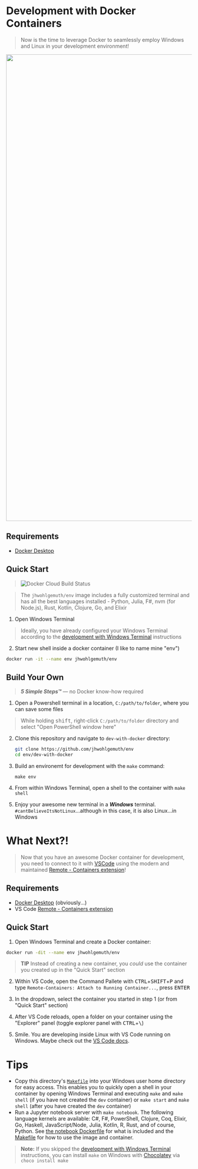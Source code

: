 Development with Docker Containers
==================================
> Now is the time to leverage Docker to seamlessly employ Windows and Linux in your development environment!

<div align="center">
    <a href="https://gyazo.com/9d553806ab2c9bac1fc9800994c58396"><img alt="Docker in action!" src="https://i.gyazo.com/9d553806ab2c9bac1fc9800994c58396.gif" width="1264"/></a>
</div>

Requirements
------------
- [Docker Desktop](https://www.docker.com/products/docker-desktop)

Quick Start  
-----------
> ![Docker Cloud Build Status](https://img.shields.io/docker/cloud/build/jhwohlgemuth/env?style=for-the-badge)

> The `jhwohlgemuth/env` image includes a fully customized terminal and has all the best languages installed - Python, Julia, F#, nvm (for Node.js), Rust, Kotlin, Clojure, Go, and Elixir
1. Open Windows Terminal

> Ideally, you have already configured your Windows Terminal according to the [development with Windows Terminal](../dev-with-windows-terminal) instructions

2. Start new shell inside a docker container (I like to name mine "env")

```bash
docker run -it --name env jhwohlgemuth/env
```

Build Your Own
--------------
> ***5 Simple Steps™*** — no Docker know-how required
1. Open a Powershell terminal in a location, `C:/path/to/folder`, where you can save some files

> While holding <kbd>shift</kbd>, right-click `C:/path/to/folder` directory and select "Open PowerShell window here"

2. Clone this repository and navigate to `dev-with-docker` directory:

    ```bash
    git clone https://github.com/jhwohlgemuth/env
    cd env/dev-with-docker
    ```

3. Build an environemt for development with the `make` command:
    ```make
    make env
    ```

4. From within Windows Terminal, open a shell to the container with `make shell`

5. Enjoy your awesome new terminal in a ***Windows*** terminal. `#cantBelieveItsNotLinux`...although in this case, it is also Linux...in Windows

What Next?!
===========
> Now that you have an awesome Docker container for development, you need to connect to it with [VSCode]() using the modern and maintained [Remote - Containers extension](https://marketplace.visualstudio.com/items?itemName=ms-vscode-remote.remote-containers)!

Requirements
------------
- [Docker Desktop](https://www.docker.com/products/docker-desktop) (obviously...)
- VS Code [Remote - Containers extension](https://marketplace.visualstudio.com/items?itemName=ms-vscode-remote.remote-containers)

Quick Start
-----------
1. Open Windows Terminal and create a Docker container:

```bash
docker run -dit --name env jhwohlgemuth/env
```

> **TIP** Instead of creating a new container, you *could* use the container you created up in the "Quick Start" section

2. Within VS Code, open the Command Pallete with <kbd>CTRL</kbd>+<kbd>SHIFT</kbd>+<kbd>P</kbd> and type `Remote-Containers: Attach to Running Container...`, press <kbd>ENTER</kbd>

3. In the dropdown, select the container you started in step 1 (or from "Quick Start" section)

4. After VS Code reloads, open a folder on your container using the "Explorer" panel (toggle explorer panel with <kbd>CTRL</kbd>+<kbd>\\</kbd>)

5. Smile. You are developing inside Linux with VS Code running on Windows. Maybe check out the [VS Code docs](https://code.visualstudio.com/docs).

Tips
====
- Copy this directory's [`Makefile`](./Makefile) into your Windows user home directory for easy access. This enables you to quickly open a shell in your container by opening Windows Terminal and executing `make` and `make shell` (if you have not created the `dev` container) or `make start` and `make shell` (after you have created the `dev` container)
- Run a Jupyter notebook server with `make notebook`.  The following language kernels are available: C#, F#, PowerShell, Clojure, Coq, Elixir, Go, Haskell, JavaScript/Node, Julia, Kotlin, R, Rust, and of course, Python.  See [the notebook Dockerfile](./Dockerfile.notebook) for what is included and the [Makefile](../Makefile) for how to use the image and container.

> **Note:** If you skipped the [development with Windows Terminal](../dev-with-windows-terminal) instructions, you can install `make` on Windows with [Chocolatey](https://chocolatey.org/install) via `choco install make`
